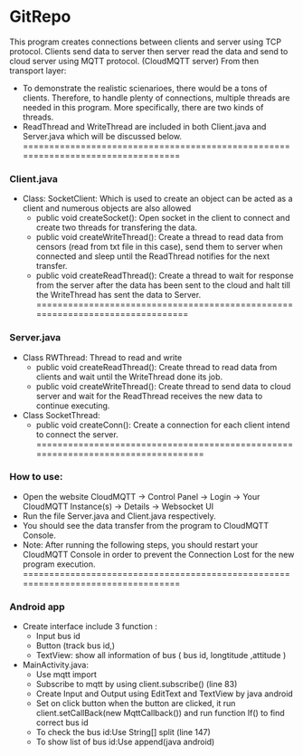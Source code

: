 # GitRepo
This program creates connections between clients and server using TCP protocol. Clients send data to server then server read the data and send to cloud server using MQTT protocol. (CloudMQTT server)
From then transport layer:
- To demonstrate the realistic scienarioes, there would be a tons of clients. Therefore, to handle plenty of connections, multiple threads are needed in this program. More specifically, there are two kinds of threads.
- ReadThread and WriteThread are included in both Client.java and Server.java which will be discussed below.
=================================================================================
### Client.java
- Class: SocketClient: Which is used to create an object can be acted as a client and numerous objects are also allowed
	+ public void createSocket(): Open socket in the client to connect and create two threads for transfering the data.
	+ public void createWriteThread(): Create a thread to read data from censors (read from txt file in this case), send them to server when connected and sleep until the ReadThread notifies for the next transfer.
	+ public void createReadThread(): Create a thread to wait for response from the server after the data has been sent to the cloud and halt till the WriteThread has sent the data to Server.
==============================================================================
### Server.java
- Class RWThread: Thread to read and write
	+ public void createReadThread(): Create thread to read data from clients and wait until the WriteThread done its job.
	+ public void createWriteThread(): Create thread to send data to cloud server and wait for the ReadThread receives the new data to continue executing.
- Class SocketThread:
	+ public void createConn(): Create a connection for each client intend to connect the server.
=================================================================================
### How to use:
- Open the website CloudMQTT -> Control Panel -> Login -> Your CloudMQTT Instance(s) -> Details -> Websocket UI
- Run the file Server.java and Client.java respectively.
- You should see the data transfer from the program to CloudMQTT Console.
- Note: After running the following steps, you should restart your CloudMQTT Console in order to prevent the Connection Lost for the new program execution. 
=================================================================================
### Android app
- Create interface include 3 function :
	+ Input bus id
	+ Button (track bus id,)
	+ TextView: show all information of bus ( bus id, longtitude ,attitude )
- MainActivity.java:
	+ Use mqtt import
	+ Subscribe to mqtt by using client.subscribe() (line 83)
	+ Create Input and Output using EditText and TextView by java android 
	+ Set on click button when the button are clicked, it run client.setCallBack(new MqttCallback()) and run function If() to find correct bus id  
	+ To check the bus id:Use String[] split (line 147) 
	+ To show list of bus id:Use append(java android) 
